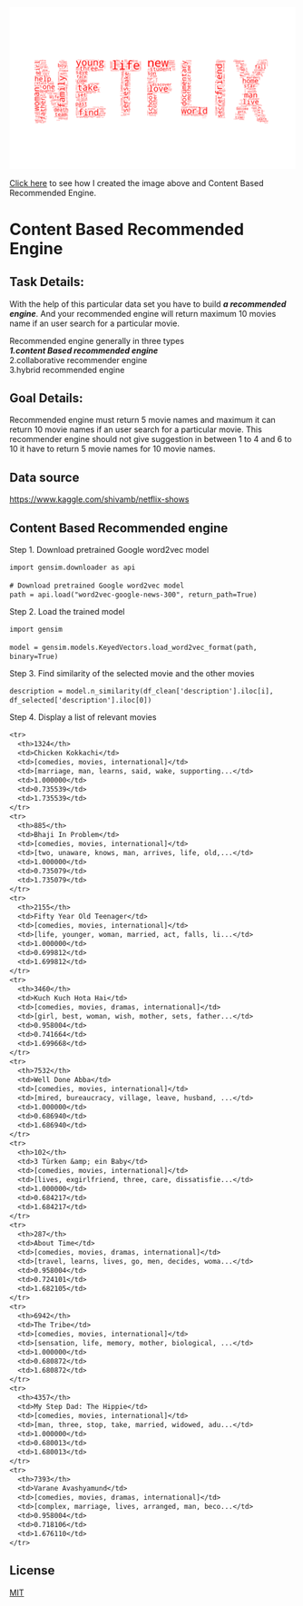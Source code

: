<img src="https://github.com/taishi-nammoto/content_based_recommended_engine/blob/main/Data/wordcloud.png" width="700">

[Click here](https://github.com/taishi-nammoto/content_based_recommended_engine/blob/main/content_based_recommended_engine.ipynb) to see how I created the image above and Content Based Recommended Engine.

# Content Based Recommended Engine

## Task Details:
With the help of this particular data set you have to build ***a recommended engine***. And your recommended engine will return maximum 10 movies name if an user search for a particular movie.

Recommended engine generally in three types <br>
***1.content Based recommended engine*** <br>
2.collaborative recommender engine <br>
3.hybrid recommended engine

## Goal Details:
Recommended engine must return 5 movie names and maximum it can return 10 movie names if an user search for a particular movie. This recommender engine should not give suggestion in between 1 to 4 and 6 to 10 it have to return 5 movie names for 10 movie names.

## Data source
https://www.kaggle.com/shivamb/netflix-shows

## Content Based Recommended engine

Step 1. Download pretrained Google word2vec model
~~~
import gensim.downloader as api

# Download pretrained Google word2vec model
path = api.load("word2vec-google-news-300", return_path=True)
~~~

Step 2. Load the trained model
~~~
import gensim

model = gensim.models.KeyedVectors.load_word2vec_format(path, binary=True)
~~~

Step 3. Find similarity of the selected movie and the other movies
~~~
description = model.n_similarity(df_clean['description'].iloc[i], df_selected['description'].iloc[0])
~~~

Step 4. Display a list of relevant movies

    <tr>
      <th>1324</th>
      <td>Chicken Kokkachi</td>
      <td>[comedies, movies, international]</td>
      <td>[marriage, man, learns, said, wake, supporting...</td>
      <td>1.000000</td>
      <td>0.735539</td>
      <td>1.735539</td>
    </tr>
    <tr>
      <th>885</th>
      <td>Bhaji In Problem</td>
      <td>[comedies, movies, international]</td>
      <td>[two, unaware, knows, man, arrives, life, old,...</td>
      <td>1.000000</td>
      <td>0.735079</td>
      <td>1.735079</td>
    </tr>
    <tr>
      <th>2155</th>
      <td>Fifty Year Old Teenager</td>
      <td>[comedies, movies, international]</td>
      <td>[life, younger, woman, married, act, falls, li...</td>
      <td>1.000000</td>
      <td>0.699812</td>
      <td>1.699812</td>
    </tr>
    <tr>
      <th>3460</th>
      <td>Kuch Kuch Hota Hai</td>
      <td>[comedies, movies, dramas, international]</td>
      <td>[girl, best, woman, wish, mother, sets, father...</td>
      <td>0.958004</td>
      <td>0.741664</td>
      <td>1.699668</td>
    </tr>
    <tr>
      <th>7532</th>
      <td>Well Done Abba</td>
      <td>[comedies, movies, international]</td>
      <td>[mired, bureaucracy, village, leave, husband, ...</td>
      <td>1.000000</td>
      <td>0.686940</td>
      <td>1.686940</td>
    </tr>
    <tr>
      <th>102</th>
      <td>3 Türken &amp; ein Baby</td>
      <td>[comedies, movies, international]</td>
      <td>[lives, exgirlfriend, three, care, dissatisfie...</td>
      <td>1.000000</td>
      <td>0.684217</td>
      <td>1.684217</td>
    </tr>
    <tr>
      <th>287</th>
      <td>About Time</td>
      <td>[comedies, movies, dramas, international]</td>
      <td>[travel, learns, lives, go, men, decides, woma...</td>
      <td>0.958004</td>
      <td>0.724101</td>
      <td>1.682105</td>
    </tr>
    <tr>
      <th>6942</th>
      <td>The Tribe</td>
      <td>[comedies, movies, international]</td>
      <td>[sensation, life, memory, mother, biological, ...</td>
      <td>1.000000</td>
      <td>0.680872</td>
      <td>1.680872</td>
    </tr>
    <tr>
      <th>4357</th>
      <td>My Step Dad: The Hippie</td>
      <td>[comedies, movies, international]</td>
      <td>[man, three, stop, take, married, widowed, adu...</td>
      <td>1.000000</td>
      <td>0.680013</td>
      <td>1.680013</td>
    </tr>
    <tr>
      <th>7393</th>
      <td>Varane Avashyamund</td>
      <td>[comedies, movies, dramas, international]</td>
      <td>[complex, marriage, lives, arranged, man, beco...</td>
      <td>0.958004</td>
      <td>0.718106</td>
      <td>1.676110</td>
    </tr>

## License
[MIT](https://choosealicense.com/licenses/mit/)
